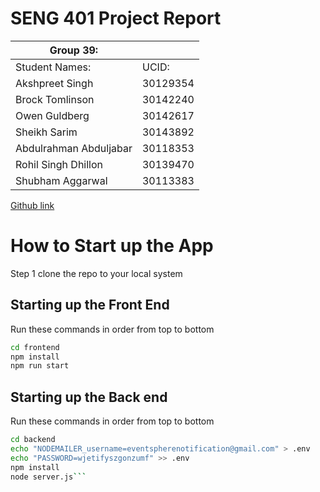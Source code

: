 # SENG 401 Project Report
| Group 39:       |     |
| --------------- | --- |
| Student Names:  |  UCID:   |
| Akshpreet Singh | 30129354 |
| Brock Tomlinson | 30142240 |
| Owen Guldberg   | 30142617 |
| Sheikh Sarim    | 30143892 |
| Abdulrahman Abduljabar | 30118353 |
| Rohil Singh Dhillon | 30139470 |
| Shubham Aggarwal | 30113383 |

[Github link](https://github.com/Akshpreet02/EventSphere)

# How to Start up the App
Step 1 clone the repo to your local system

<h2>Starting up the Front End</h2>
Run these commands in order from top to bottom

```bash 
cd frontend
npm install
npm run start
```

<h2>Starting up the Back end</h2>
Run these commands in order from top to bottom

```bash
cd backend
echo "NODEMAILER_username=eventspherenotification@gmail.com" > .env
echo "PASSWORD=wjetifyszgonzumf" >> .env
npm install
node server.js```
